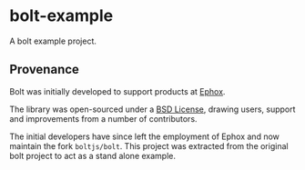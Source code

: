 bolt-example
============

A bolt example project.

## Provenance

Bolt was initially developed to support products at [Ephox](http://ephox.com).

The library was open-sourced under a [BSD License](https://github.com/boltjs/bolt/blob/master/LICENSE.ephox), drawing users, support and improvements from a number of contributors.

The initial developers have since left the employment of Ephox and now
maintain the fork `boltjs/bolt`. This project was extracted from the
original bolt project to act as a stand alone example.
